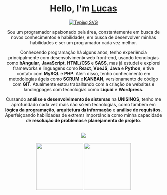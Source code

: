 <div>
    <h1 align="center">
        Hello, I'm
        <a href="https://www.linkedin.com/in/lucas-affaled/">Lucas</a>
    </h1>
<div align="center">

[![Typing SVG](https://readme-typing-svg.demolab.com?font=&weight=600&size=24&pause=1000&center=true&width=435&lines=Student;Web+Developer)](https://git.io/typing-svg)

</div>

<p align="center">
Sou um programador apaixonado pela área, constantemente em busca de novos conhecimentos e habilidades, em busca de desenvolver minhas habilidades e ser um programador cada vez melhor.
</p>

<p align="center">
Conhecendo programação há alguns anos, tenho experiência principalmente com desenvolvimento web front-end, usando tecnologias como <b>bAngular</b>, <b>JavaScript</b>, <b>HTML/CSS</b> e <b>SASS</b>, mas já estudei e explorei frameworks e linguagens como <b>React</b>, <b>VueJS</b>, <b>Java</b> e <b>Python</b>, e tive contato com <b>MySQL</b> e <b>PHP</b>. Além disso, tenho conhecimento em metodologias ágeis como <b>SCRUM</b> e <b>KANBAN</b>, versionamento de código com <b>GIT</b>. Atualmente estou trabalhando com a criação de websites e landingpages com tecnologias como <b>Liquid</b> e <b>Wordpress</b>.
</p>

<p align="center">
Cursando <b>análise e desenvolvimento de sistemas</b> na <b>UNISINOS</b>, tenho me aprofundado cada vez mais não só em tecnologias, como também em <b>lógica da programação</b>, <b>arquitetura da informação</b> e <b>análise de requisitos</b>. Aperfeiçoando habilidades de extrema importância como minha capacidade de <b>resolução de problemas</b> e <b>planejamento de projeto</b>.
</p>
<br>
<div align="center">
 <img src="https://skillicons.dev/icons?i=figma,wordpress,git,html,css,sass,js,vue,angular,tailwind" /><br>
</div>
<br>
<div align="center">
    <img height="150em" src="https://github-readme-stats.vercel.app/api?username=Affaled&count_private=true&include_all_commits=true&show_icons=true&theme=dark&hide_border=false&show_owner=true"/>
    <img height="150em" src="https://languages-card.vercel.app/api/top-langs/?username=Affaled&theme=dark&layout=compact"/> <br/>
</div>
